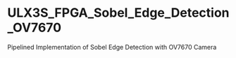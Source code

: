 # ULX3S_FPGA_Sobel_Edge_Detection_OV7670
Pipelined Implementation of Sobel Edge Detection with OV7670 Camera
